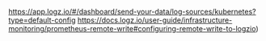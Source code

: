 https://app.logz.io/#/dashboard/send-your-data/log-sources/kubernetes?type=default-config
https://docs.logz.io/user-guide/infrastructure-monitoring/prometheus-remote-write#configuring-remote-write-to-logzio)
